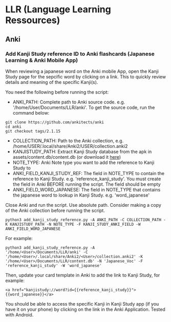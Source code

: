 # LLR (Language Learning Ressources)

## Anki 
### Add Kanji Study reference ID to Anki flashcards (Japanese Learning & Anki Mobile App)

When reviewing a japanese word on the Anki mobile App, open the Kanji Study page for the sepcific word by clicking on a link. This to quickly review details and meaning of the specific Kanji(s).

You need the following before running the script:

* ANKI_PATH: Complete path to Anki source code. e.g. '/home/User/Documents/LLR/anki'. To get the source code, run the command below:

```
git clone https://github.com/ankitects/anki
cd anki
git checkout tags/2.1.15
```

* COLLECTION_PATH: Path to the Anki collection, e.g. /home/USER/.local/share/Anki2/USER/collection.anki2
* KANJISTUDY_PATH: Extract Kanji Study database from the apk in assets/content.db/content.db (or download it [here](https://drive.google.com/file/d/1XA8Pv3lEMtGB1OC9zS7qyi7UuGXC_duf/view?usp=sharing))
* NOTE_TYPE: Anki Note type you want to add the reference to Kanji Study to
* ANKI_FIELD_KANJI_STUDY_REF: The field in NOTE_TYPE to contain the reference to Kanji Study. e.g. 'reference_kanji_study'. You must create the field in Anki BEFORE running the script. The field should be empty
* ANKI_FIELD_WORD_JAPANESE: The field in NOTE_TYPE that contains the japanese word to lookup in Kanji Study. e.g. 'word_japanese'

Close Anki and run the script. Use absolute path. Consider making a copy of the Anki collection before running the script.
```
python3 add_kanji_study_reference.py -A ANKI_PATH -C COLLECTION_PATH -K KANJISTUDY_PATH -N NOTE_TYPE -F KANJI_STUDY_ANKI_FIELD -W ANKI_FIELD_WORD_JAPANESE
```

For example:

```
python3 add_kanji_study_reference.py -A '/home/<User>/Documents/LLR/anki' -C '/home/<User>/.local/share/Anki2/<User>/collection.anki2' -K '/home/<User>/Documents/LLR/content.db' -N 'Japanese_Voc' -F 'reference_kanji_study' -W 'word_japanese'
```

Then, update your card template in Anki to add the link to Kanji Study, for example:

```
<a href="kanjistudy://word?id={{reference_kanji_study}}">{{word_japanese}}</a>
```

You should be able to access the specific Kanji in Kanji Study app (if you have it on your phone) by clicking on the link in the Anki Application. Tested with Android.

